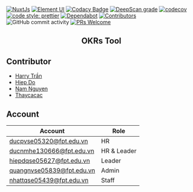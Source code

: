 [![NuxtJs](https://img.shields.io/badge/nuxt-2.13.3-brightgreen.svg)](https://nuxtjs.org/)
[![Element UI](https://img.shields.io/badge/elementui-2.13.2-orange.svg)](https://element.eleme.io/#/en-US)
[![Codacy Badge](https://app.codacy.com/project/badge/Grade/2c912cafb0684f13b0f7c89f519a85ce)](https://www.codacy.com/gh/Olympus-Team/OKRs-enterprise-frontend?utm_source=github.com&utm_medium=referral&utm_content=Olympus-Team/OKRs-enterprise-frontend&utm_campaign=Badge_Grade)
[![DeepScan grade](https://deepscan.io/api/teams/7726/projects/12863/branches/205412/badge/grade.svg)](https://deepscan.io/dashboard#view=project&tid=7726&pid=12863&bid=205412)
[![codecov](https://codecov.io/gh/Olympus-Team/OKRs-enterprise-frontend/branch/develop/graph/badge.svg)](https://codecov.io/gh/Olympus-Team/OKRs-enterprise-frontend)
[![code style: prettier](https://img.shields.io/badge/code_style-prettier-ff69b4.svg?style=flat-square)](https://github.com/prettier/prettier)
[![Dependabot](https://flat.badgen.net/dependabot/nestjsx/nestjs-config?icon=dependabot)](https://dependabot.com/)
[![Contributors](https://img.shields.io/github/contributors/Olympus-Team/OKRs-enterprise-frontend?color=%237159c1&logoColor=%237159c1&style=flat)](https://github.com/Olympus-Team/OKRs-enterprise-frontend/graphs/contributors)
![GitHub commit activity](https://img.shields.io/github/commit-activity/w/Olympus-Team/OKRs-enterprise-frontend)
[![PRs Welcome](https://img.shields.io/badge/PRs-welcome-brightgreen.svg?style=flat-square)](http://makeapullrequest.com)

<h2 align="center">
OKRs Tool
</h2>

## Contributor

- [Harry Trần](https://github.com/harrytran998)
- [Hiep Do](https://github.com/bacodekiller)
- [Nam Nguyen](https://github.com/ifuncoding)
- [Thaycacac](https://github.com/thaycacac)


## Account

| Account                   | Role        |
| ------------------------- | ----------- |
| ducpvse05320@fpt.edu.vn   | HR          |
| ducnmhe130666@fpt.edu.vn  | HR & Leader |
| hiepdqse05627@fpt.edu.vn  | Leader      |
| quangnvse05839@fpt.edu.vn | Admin       |
| nhattqse05439@fpt.edu.vn  | Staff       |
